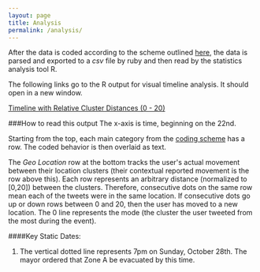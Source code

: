 ```yaml
---
layout: page
title: Analysis
permalink: /analysis/
---
```


After the data is coded according to the scheme outlined [here](../coding), the data is parsed and exported to a _csv_ file by ruby and then read by the statistics analysis tool R.

The following links go to the R output for visual timeline analysis.  It should open in a new window.

<a href="../analysis/r_timeline/user_timelines_relative_distances.html" target="_blank">Timeline with Relative Cluster Distances (0 - 20)</a>

###How to read this output
The x-axis is time, beginning on the 22nd.

Starting from the top, each main category from the [coding scheme](../coding) has a row.  The coded behavior is then overlaid as text.

The _Geo Location_ row at the bottom tracks the user's actual movement between their location clusters (their contextual reported movement is the row above this).  Each row represents an arbitrary distance (normalized to [0,20]) between the clusters.  Therefore, consecutive dots on the same row mean each of the tweets were in the same location.  If consecutive dots go up or down rows between 0 and 20, then the user has moved to a new location.  The 0 line represents the mode (the cluster the user tweeted from the most during the event).


####Key Static Dates:
1. The vertical dotted line represents 7pm on Sunday, October 28th.  The mayor ordered that Zone A be evacuated by this time.